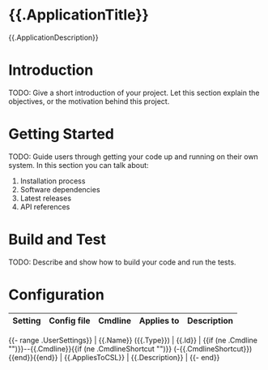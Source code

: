# {{.ApplicationTitle}}
{{.ApplicationDescription}}

# Introduction
TODO: Give a short introduction of your project. Let this section explain the objectives, or the motivation behind this project.

# Getting Started
TODO: Guide users through getting your code up and running on their own system. In this section you can talk about:
1.	Installation process
2.	Software dependencies
3.	Latest releases
4.	API references

# Build and Test
TODO: Describe and show how to build your code and run the tests.

# Configuration
| Setting | Config file | Cmdline | Applies to | Description |
| :------ | :---------- | :------ | :--------- | :---------- |
{{- range .UserSettings}}
| {{.Name}} ({{.Type}}) | {{.Id}} | {{if (ne .Cmdline "")}}--{{.Cmdline}}{{if (ne .CmdlineShortcut "")}} (-{{.CmdlineShortcut}}){{end}}{{end}} | {{.AppliesToCSL}} | {{.Description}} |
{{- end}}


